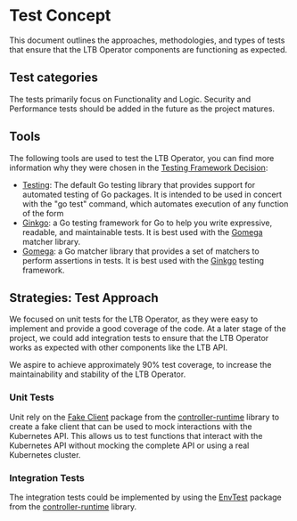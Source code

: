 # Test Concept

This document outlines the approaches, methodologies, and types of tests that ensure that the LTB Operator components are functioning as expected.

## Test categories

The tests primarily focus on Functionality and Logic.
Security and Performance tests should be added in the future as the project matures.

## Tools

The following tools are used to test the LTB Operator, you can find more information why they were chosen in the [Testing Framework Decision](../decisions/0012-testing-framework.md):

- [Testing](https://pkg.go.dev/testing): The default Go testing library that provides support for automated testing of Go packages. It is intended to be used in concert with the "go test" command, which automates execution of any function of the form
- [Ginkgo](https://onsi.github.io/ginkgo/): a Go testing framework for Go to help you write expressive, readable, and maintainable tests. It is best used with the [Gomega](https://onsi.github.io/gomega/) matcher library.
- [Gomega](https://onsi.github.io/gomega/): a Go matcher library that provides a set of matchers to perform assertions in tests. It is best used with the [Ginkgo](https://onsi.github.io/ginkgo/) testing framework.

## Strategies: Test Approach

We focused on unit tests for the LTB Operator, as they were easy to implement and provide a good coverage of the code.
At a later stage of the project, we could add integration tests to ensure that the LTB Operator works as expected with other components like the LTB API.

We aspire to achieve approximately 90% test coverage, to increase the maintainability and stability of the LTB Operator.

### Unit Tests

Unit rely on the [Fake Client](https://pkg.go.dev/sigs.k8s.io/controller-runtime/pkg/client/fake) package from the [controller-runtime](https://pkg.go.dev/sigs.k8s.io/controller-runtime) library to create a fake client that can be used to mock interactions with the Kubernetes API.
This allows us to test functions that interact with the Kubernetes API without mocking the complete API or using a real Kubernetes cluster.

### Integration Tests

The integration tests could be implemented by using the [EnvTest](https://https://pkg.go.dev/sigs.k8s.io/controller-runtime/pkg/envtest) package from the [controller-runtime](https://https://pkg.go.dev/sigs.k8s.io/controller-runtime) library.
